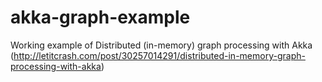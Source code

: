 akka-graph-example
==================

Working example of Distributed (in-memory) graph processing with Akka (http://letitcrash.com/post/30257014291/distributed-in-memory-graph-processing-with-akka)
